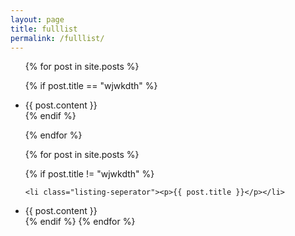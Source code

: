 ```yaml
---
layout: page
title: fulllist
permalink: /fulllist/
---
```



<ul class="listing">

{% for post in site.posts %}

{% if post.title == "wjwkdth" %}

  <li class="listing-item">
	  	{{ post.content }}
  </li>
{% endif %}
   
{% endfor %}


{% for post in site.posts %}

{% if post.title != "wjwkdth" %}

    <li class="listing-seperator"><p>{{ post.title }}</p></li>

  <li class="listing-item">
	  	{{ post.content }}
  </li>
  {% endif %}
{% endfor %}
</ul>
